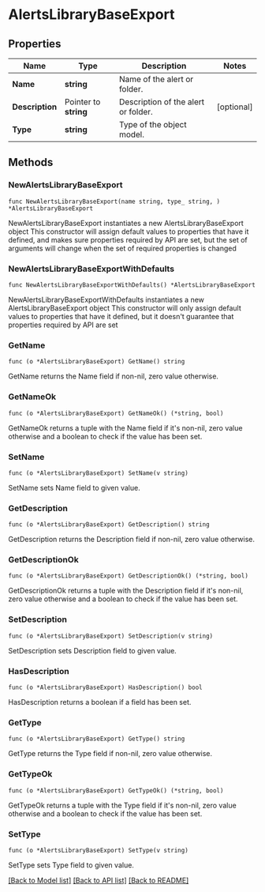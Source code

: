 # AlertsLibraryBaseExport

## Properties

Name | Type | Description | Notes
------------ | ------------- | ------------- | -------------
**Name** | **string** | Name of the alert or folder. | 
**Description** | Pointer to **string** | Description of the alert or folder. | [optional] 
**Type** | **string** | Type of the object model. | 

## Methods

### NewAlertsLibraryBaseExport

`func NewAlertsLibraryBaseExport(name string, type_ string, ) *AlertsLibraryBaseExport`

NewAlertsLibraryBaseExport instantiates a new AlertsLibraryBaseExport object
This constructor will assign default values to properties that have it defined,
and makes sure properties required by API are set, but the set of arguments
will change when the set of required properties is changed

### NewAlertsLibraryBaseExportWithDefaults

`func NewAlertsLibraryBaseExportWithDefaults() *AlertsLibraryBaseExport`

NewAlertsLibraryBaseExportWithDefaults instantiates a new AlertsLibraryBaseExport object
This constructor will only assign default values to properties that have it defined,
but it doesn't guarantee that properties required by API are set

### GetName

`func (o *AlertsLibraryBaseExport) GetName() string`

GetName returns the Name field if non-nil, zero value otherwise.

### GetNameOk

`func (o *AlertsLibraryBaseExport) GetNameOk() (*string, bool)`

GetNameOk returns a tuple with the Name field if it's non-nil, zero value otherwise
and a boolean to check if the value has been set.

### SetName

`func (o *AlertsLibraryBaseExport) SetName(v string)`

SetName sets Name field to given value.


### GetDescription

`func (o *AlertsLibraryBaseExport) GetDescription() string`

GetDescription returns the Description field if non-nil, zero value otherwise.

### GetDescriptionOk

`func (o *AlertsLibraryBaseExport) GetDescriptionOk() (*string, bool)`

GetDescriptionOk returns a tuple with the Description field if it's non-nil, zero value otherwise
and a boolean to check if the value has been set.

### SetDescription

`func (o *AlertsLibraryBaseExport) SetDescription(v string)`

SetDescription sets Description field to given value.

### HasDescription

`func (o *AlertsLibraryBaseExport) HasDescription() bool`

HasDescription returns a boolean if a field has been set.

### GetType

`func (o *AlertsLibraryBaseExport) GetType() string`

GetType returns the Type field if non-nil, zero value otherwise.

### GetTypeOk

`func (o *AlertsLibraryBaseExport) GetTypeOk() (*string, bool)`

GetTypeOk returns a tuple with the Type field if it's non-nil, zero value otherwise
and a boolean to check if the value has been set.

### SetType

`func (o *AlertsLibraryBaseExport) SetType(v string)`

SetType sets Type field to given value.



[[Back to Model list]](../README.md#documentation-for-models) [[Back to API list]](../README.md#documentation-for-api-endpoints) [[Back to README]](../README.md)



